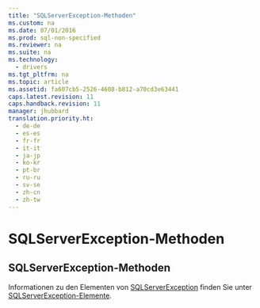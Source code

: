 ```yaml
---
title: "SQLServerException-Methoden"
ms.custom: na
ms.date: 07/01/2016
ms.prod: sql-non-specified
ms.reviewer: na
ms.suite: na
ms.technology: 
  - drivers
ms.tgt_pltfrm: na
ms.topic: article
ms.assetid: fa607cb5-2526-4608-b812-a70cd3e63441
caps.latest.revision: 11
caps.handback.revision: 11
manager: jhubbard
translation.priority.ht: 
  - de-de
  - es-es
  - fr-fr
  - it-it
  - ja-jp
  - ko-kr
  - pt-br
  - ru-ru
  - sv-se
  - zh-cn
  - zh-tw
---
```

# SQLServerException-Methoden
    
## SQLServerException\-Methoden  
 Informationen zu den Elementen von [SQLServerException](../content/SQLServerException-Class.md) finden Sie unter [SQLServerException-Elemente](../content/SQLServerException-Members.md).  
  
  